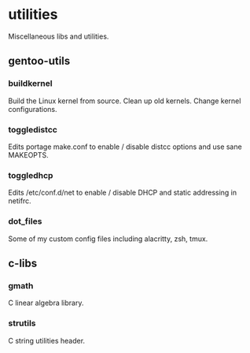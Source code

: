 # utilities
Miscellaneous libs and utilities.

## gentoo-utils
### buildkernel
Build the Linux kernel from source. Clean up old kernels. Change kernel configurations.
### toggledistcc
Edits portage make.conf to enable / disable distcc options and use sane MAKEOPTS.
### toggledhcp
Edits /etc/conf.d/net to enable / disable DHCP and static addressing in netifrc.
### dot_files
Some of my custom config files including alacritty, zsh, tmux.
## c-libs
### gmath
C linear algebra library.
### strutils
C string utilities header.


